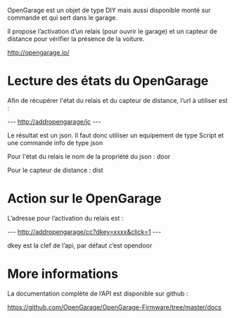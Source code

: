 OpenGarage est un objet de type DIY mais aussi disponible monté sur commande et qui sert dans le garage.

Il propose l’activation d’un relais (pour ouvrir le garage) et un capteur de distance pour vérifier la présence de la voiture.

<http://opengarage.io/>

Lecture des états du OpenGarage
===============================

Afin de récupérer l'état du relais et du capteur de distance, l’url à utiliser est :

--- <http://addropengarage/jc> ---

Le résultat est un json. Il faut donc utiliser un equipement de type Script et une commande info de type json

Pour l'état du relais le nom de la propriété du json : door

Pour le capteur de distance : dist

Action sur le OpenGarage
========================

L’adresse pour l’activation du relais est :

--- <http://addropengarage/cc?dkey=xxxx&click=1> ---

dkey est la clef de l’api, par défaut c’est opendoor

More informations
=================

La documentation complète de l’API est disponible sur github :

<https://github.com/OpenGarage/OpenGarage-Firmware/tree/master/docs>

